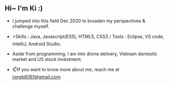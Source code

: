 ## Hi~ I'm Ki :)

- I jumped into this field Dec 2020 to broaden my perspectives & challenge myself.  
- ⚡Skills : Java, Javascript(ES5), HTML5, CSS3 / Tools : Eclipse, VS code, IntelliJ, Android Studio.  


- Aside from programming, I am into drone delivery, Vietnam domestic market and US stock investment.  
- 📫If you want to know more about me, reach me at jongki6161@gmail.com.  

